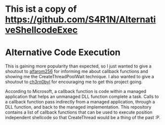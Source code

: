 # This ist a copy of https://github.com/S4R1N/AlternativeShellcodeExec

# Alternative Code Execution

This is gaining more popularity than expected, so I just wanted to give a shoutout to [alfarom256](https://github.com/alfarom256) for informing me about callback functions and showing me the CreateThreadPoolWait technique. I also wanted to give a shoutout to [ch3rn0byl](https://github.com/ch3rn0byl) for encouraging me to get this project going.

According to Microsoft, a callback function is code within a managed application that helps an unmanaged DLL function complete a task. Calls to a callback function pass indirectly from a managed application, through a DLL function, and back to the managed implementation. This repository contains a list of callback functions that can be used to execute position independent shellcode so that CreateThread would be a thing of the past :P.
